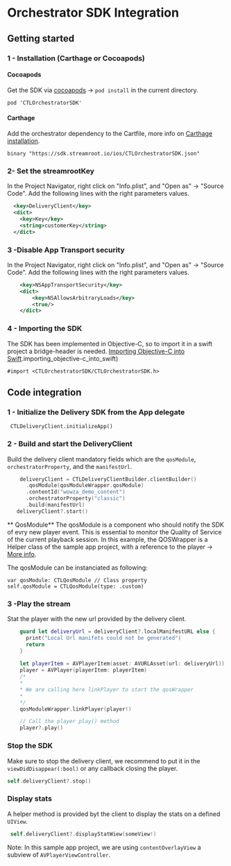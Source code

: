 # Orchestrator SDK Integration
 
## Getting started

### 1 - Installation (Carthage or Cocoapods)

#### Cocoapods
Get the SDK via [cocoapods](https://cocoapods.org/) -> `pod install` in the current directory.

```
pod 'CTLOrchestratorSDK'
```

#### Carthage

Add the orchestrator dependency to the Cartfile, more info on [Carthage installation](https://github.com/Carthage/Carthage#quick-start).
```
binary "https://sdk.streamroot.io/ios/CTLOrchestratorSDK.json"
```

### 2-  Set the streamrootKey
In the Project Navigator, right click on "Info.plist", and "Open as" → "Source Code".
Add the following lines with the right parameters values.

```xml
  <key>DeliveryClient</key>
  <dict>
    <key>Key</key>
    <string>customerKey</string>
  </dict>
```

### 3 -Disable App Transport security
In the Project Navigator, right click on "Info.plist", and "Open as" → "Source Code".
Add the following lines with the right parameters values.

```xml
	<key>NSAppTransportSecurity</key>
	<dict>
		<key>NSAllowsArbitraryLoads</key>
		<true/>
	</dict>
```

### 4 - Importing the SDK
The SDK has been implemented in Objective-C, so to import it in a swift project a bridge-header is needed. [Importing Objective-C into Swift](https://developer.apple.com/documentation/swift/imported_c_and_objective-c_apis/).importing_objective-c_into_swift)

```
#import <CTLOrchestratorSDK/CTLOrchestratorSDK.h>
```

## Code integration

### 1 - Initialize the Delivery SDK from the App delegate

```
 CTLDeliveryClient.initializeApp()
```

### 2 - Build and start the DeliveryClient
Build the delivery client mandatory fields which are the `qosModule`, `orchestratorProperty`, and the `manifestUrl`.
```swift
    deliveryClient = CTLDeliveryClientBuilder.clientBuilder()
      .qosModule(qosModuleWrapper.qosModule)
      .contentId("wowza_demo_content")
      .orchestratorProperty("classic")    
      .build(manifestUrl)
   deliveryClient?.start()
```


** QosModule**
The qosModule is a component who should notify the SDK of evry new player event. This is essential to monitor the Quality of Service of the current playback session.
In this example, the QOSWrapper is a Helper class of the sample app project, with a reference to the player -> [More info](AVPlayerOrchestrator/QosModuleWrapper.swift).

The qosModule can be instanciated as following: 
```
var qosModule: CTLQosModule // Class property
self.qosModule = CTLQosModule(type: .custom)
```

### 3 -Play the stream
Stat the player with the new url provided by the delivery client.
```swift
    guard let deliveryUrl = deliveryClient?.localManifestURL else {
      print("Local Url manifets could not be generated")
      return
    }
    
    let playerItem = AVPlayerItem(asset: AVURLAsset(url: deliveryUrl))
    player = AVPlayer(playerItem: playerItem)
    /*
    * 
    * We are calling here linkPlayer to start the qosWrapper
    * 
    */    
    qosModuleWrapper.linkPlayer(player!)

    // Call the player play() method
    player?.play()   
```

### Stop the SDK
Make sure to stop the delivery client, we recommend to put it in the `viewDidDisappear(:bool)` or any callback closing the player.
```swift 
self.deliveryClient?.stop()
```

### Display stats

A helper method is provided byt the client to display the stats on a defined `UIView`.
```swift 
 self.deliveryClient?.displayStatWiew(someView!)
```
Note: In this sample app project, we are using `contentOverlayView` a subview of `AVPlayerViewController`.
